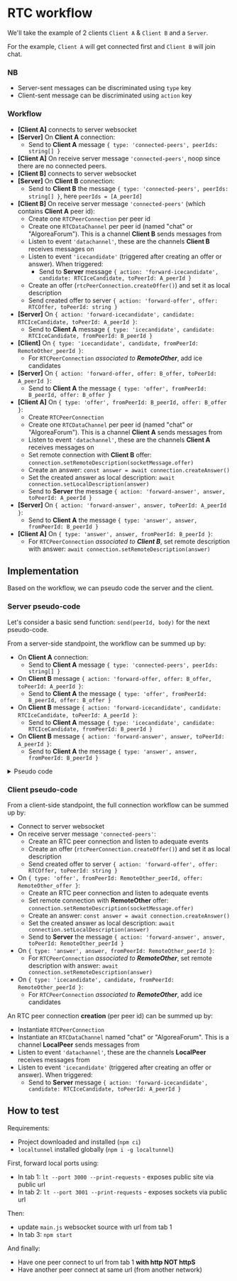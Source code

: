 # RTC workflow

We'll take the example of 2 clients `Client A` & `Client B` and a `Server`.

For the example, `Client A` will get connected first and `Client B` will join chat.

### NB
- Server-sent messages can be discriminated using `type` key
- Client-sent message can be discriminated using `action` key


### Workflow

- **[Client A]** connects to server websocket
- **[Server]** On **Client A** connection:
  - Send to **Client A** message `{ type: 'connected-peers', peerIds: string[] }`
- **[Client A]** On receive server message `'connected-peers'`, noop since there are no connected peers.
- **[Client B]** connects to server websocket
- **[Server]** On **Client B** connection:
  - Send to **Client B** the message `{ type: 'connected-peers', peerIds: string[] }`, here `peerIds = [A_peerId]`
- **[Client B]** On receive server message `'connected-peers'` (which contains **Client A** peer id):
  - Create one `RTCPeerConnection` per peer id
  - Create one `RTCDataChannel` per peer id (named "chat" or "AlgoreaForum"). This is a channel **Client B** sends messages from
  - Listen to event `'datachannel'`, these are the channels **Client B** receives messages on
  - Listen to event `'icecandidate'` (triggered after creating an offer or answer). When triggered:
    - Send to **Server** message `{ action: 'forward-icecandidate', candidate: RTCIceCandidate, toPeerId: A_peerId }`
  - Create an offer (`rtcPeerConnection.createOffer()`) and set it as local description
  - Send created offer to server `{ action: 'forward-offer', offer: RTCOffer, toPeerId: string }`
- **[Server]** On `{ action: 'forward-icecandidate', candidate: RTCIceCandidate, toPeerId: A_peerId }`:
  - Send to **Client A** message `{ type: 'icecandidate', candidate: RTCIceCandidate, fromPeerId: B_peerId }`
- **[Client]** On `{ type: 'icecandidate', candidate, fromPeerId: RemoteOther_peerId }`:
  - For `RTCPeerConnection` _associated to **RemoteOther**_, add ice candidates
- **[Server]** On `{ action: 'forward-offer, offer: B_offer, toPeerId: A_peerId }`:
  - Send to **Client A** the message `{ type: 'offer', fromPeerId: B_peerId, offer: B_offer }`
- **[Client A]** On `{ type: 'offer', fromPeerId: B_peerId, offer: B_offer }`:
  - Create `RTCPeerConnection`
  - Create one `RTCDataChannel` per peer id (named "chat" or "AlgoreaForum"). This is a channel **Client A** sends messages from
  - Listen to event `'datachannel'`, these are the channels **Client A** receives messages on
  - Set remote connection with **Client B** offer: `connection.setRemoteDescription(socketMessage.offer)`
  - Create an answer: `const answer = await connection.createAnswer()`
  - Set the created answer  as local description: `await connection.setLocalDescription(answer)`
  - Send to **Server** the message `{ action: 'forward-answer', answer, toPeerId: A_peerId }`
- **[Server]** On `{ action: 'forward-answer', answer, toPeerId: A_peerId }`:
  - Send to **Client A** the message `{ type: 'answer', answer, fromPeerId: B_peerId }`
- **[Client A]** On `{ type: 'answer', answer, fromPeerId: B_peerId }`:
  - For `RTCPeerConnection` _associated to **Client B**_, set remote description with answer: `await connection.setRemoteDescription(answer)`

## Implementation

Based on the workflow, we can pseudo code the server and the client.

### Server pseudo-code

Let's consider a basic send function: `send(peerId, body)` for the next pseudo-code.

From a server-side standpoint, the workflow can be summed up by:
- On **Client A** connection:
  - Send to **Client A** message `{ type: 'connected-peers', peerIds: string[] }`
- On **Client B** message `{ action: 'forward-offer, offer: B_offer, toPeerId: A_peerId }`:
  - Send to **Client A** the message `{ type: 'offer', fromPeerId: B_peerId, offer: B_offer }`
- On **Client B** message `{ action: 'forward-icecandidate', candidate: RTCIceCandidate, toPeerId: A_peerId }`:
  - Send to **Client A** message `{ type: 'icecandidate', candidate: RTCIceCandidate, fromPeerId: B_peerId }`
- On **Client B** message `{ action: 'forward-answer', answer, toPeerId: A_peerId }`:
  - Send to **Client A** the message `{ type: 'answer', answer, fromPeerId: B_peerId }`

<details>
<summary>Pseudo code</summary>

##### On connection, send connected peers

```js
export const connectionHandler = async (event) => {
  const newPeerId = getPeerId(event);
  const peerIds = await dynamodb.scan({ ... }).promise();
  await dynamodb.put({ ... }).promise();
  await send(newPeerId, { type: 'connected-peers', peerIds })

  return { statusCode: 204, body: null };
}
```

##### On disconnection, remove peer from db

```js
export const disconnectionHandler = async (event) => {
  const peerId = getPeerId(event);
  await dynamodb.delete({ ... }).promise();

  return { statusCode: 204 };
};
```

##### On forward offer, forward offer

```js
export const forwardOffer = async (event) => {
  const { offer, toPeerId } = getPayload(event); // get payload from event
  const fromPeerId = getPeerId(event); // get peer id from event
  await assertPeerIsConnected(toPeerId)

  await send(toPeerId, { type: 'offer', offer, fromPeerId })

  return { statusCode: 204, body: null };
}
```

##### On forward answer, forward answer

```js
export const forwardAnswer = async (event) => {
  const { answer, toPeerId } = getPayload(event);
  const fromPeerId = getPeerId(event);
  await assertPeerIsConnected(toPeerId);

  await send(toPeerId, { type: 'answer', answer, fromPeerId })

  return { statusCode: 204 }
};
```

##### On forward ice candidate, forward ice candidate

```js
export const forwardIceCandidate = async (event) => {
  const { candidate, toPeerId } = getPayload(event);
  const fromPeerId = getPeerId(event);
  await assertPeerIsConnected(toPeerId);

  await send(toPeerId, { type: 'icecandidate', candidate, fromPeerId });

  return { statusCode: 204 };
};
```

</details>

### Client pseudo-code

From a client-side standpoint, the full connection workflow can be summed up by:
- Connect to server websocket
- On receive server message `'connected-peers'`:
  - Create an RTC peer connection and listen to adequate events
  - Create an offer (`rtcPeerConnection.createOffer()`) and set it as local description
  - Send created offer to server `{ action: 'forward-offer', offer: RTCOffer, toPeerId: string }`
- On `{ type: 'offer', fromPeerId: RemoteOther_peerId, offer: RemoteOther_offer }`:
  - Create an RTC peer connection and listen to adequate events
  - Set remote connection with **RemoteOther** offer: `connection.setRemoteDescription(socketMessage.offer)`
  - Create an answer: `const answer = await connection.createAnswer()`
  - Set the created answer  as local description: `await connection.setLocalDescription(answer)`
  - Send to **Server** the message `{ action: 'forward-answer', answer, toPeerId: RemoteOther_peerId }`
- On `{ type: 'answer', answer, fromPeerId: RemoteOther_peerId }`:
  - For `RTCPeerConnection` _associated to **RemoteOther**_, set remote description with answer: `await connection.setRemoteDescription(answer)`
- On `{ type: 'icecandidate', candidate, fromPeerId: RemoteOther_peerId }`:
  - For `RTCPeerConnection` _associated to **RemoteOther**_, add ice candidates


An RTC peer connection **creation** (per peer id) can be summed up by:
- Instantiate `RTCPeerConnection`
- Instantiate an `RTCDataChannel` named "chat" or "AlgoreaForum". This is a channel **LocalPeer** sends messages from
- Listen to event `'datachannel'`, these are the channels **LocalPeer** receives messages from
- Listen to event `'icecandidate'` (triggered after creating an offer or answer). When triggered:
  - Send to **Server** message `{ action: 'forward-icecandidate', candidate: RTCIceCandidate, toPeerId: A_peerId }`

## How to test

Requirements:
- Project downloaded and installed (`npm ci`)
- `localtunnel` installed globally (`npm i -g localtunnel`)

First, forward local ports using:
- In tab 1: `lt --port 3000 --print-requests` - exposes public site via public url
- In tab 2: `lt --port 3001 --print-requests` - exposes sockets via public url

Then:
- update `main.js` websocket source with url from tab 1
- In tab 3: `npm start`

And finally:
- Have one peer connect to url from tab 1 **with http NOT httpS**
- Have another peer connect at same url (from another network)
